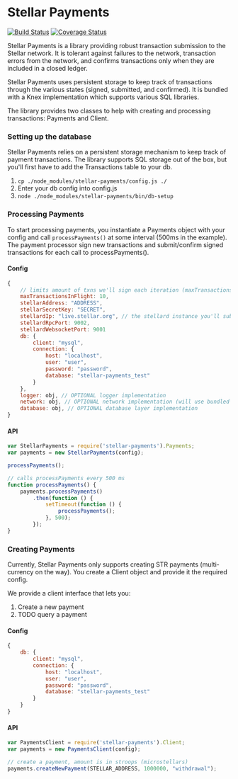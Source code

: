 Stellar Payments
=====================

[![Build Status](https://travis-ci.org/stellar/stellar-payments.svg?branch=master)](https://travis-ci.org/stellar/stellar-wallet-js-sdk) [![Coverage Status](https://coveralls.io/repos/stellar/stellar-payments/badge.png?branch=master)](https://coveralls.io/r/stellar/stellar-payments?branch=master)


Stellar Payments is a library providing robust transaction submission to the Stellar network.
It is tolerant against failures to the network, transaction errors from the network, and
confirms transactions only when they are included in a closed ledger.

Stellar Payments uses persistent storage to keep track of transactions through the various states
(signed, submitted, and confirmed). It is bundled with a Knex implementation which supports various
SQL libraries.

The library provides two classes to help with creating and processing transactions: Payments and Client.

### Setting up the database
Stellar Payments relies on a persistent storage mechanism to keep track of payment transactions. The library supports
SQL storage out of the box, but you'll first have to add the Transactions table to your db.

1. `cp ./node_modules/stellar-payments/config.js ./`
2. Enter your db config into config.js
3. `node ./node_modules/stellar-payments/bin/db-setup`

### Processing Payments
To start processing payments, you instantiate a Payments object with your config and call `processPayments()` at
some interval (500ms in the example). The payment processor sign new transactions and submit/confirm signed transactions
for each call to processPayments().

#### Config
```js
{
    // limits amount of txns we'll sign each iteration (maxTransactionsInFlight only sign (max - (signed submitted unconfirmed txns)))
    maxTransactionsInFlight: 10,
    stellarAddress: "ADDRESS",
    stellarSecretKey: "SECRET",
    stellardIp: "live.stellar.org", // the stellard instance you'll submit transactions to
    stellardRpcPort: 9002,
    stellardWebsocketPort: 9001
    db: {
        client: "mysql",
        connection: {
            host: "localhost",
            user: "user",
            password: "password",
            database: "stellar-payments_test"
        }
    },
    logger: obj, // OPTIONAL logger implementation
    network: obj, // OPTIONAL network implementation (will use bundled network by default)
    database: obj, // OPTIONAL database layer implementation
}
```
#### API
```js
var StellarPayments = require('stellar-payments').Payments;
var payments = new StellarPayments(config);

processPayments();

// calls processPayments every 500 ms
function processPayments() {
    payments.processPayments()
        .then(function () {
            setTimeout(function () {
                processPayments();
            }, 500);
        });
}

```

### Creating Payments
Currently, Stellar Payments only supports creating STR payments (multi-currency on the way). You create a Client
object and provide it the required config.

We provide a client interface that lets you:
1. Create a new payment
2. TODO query a payment

#### Config
```js
{
    db: {
        client: "mysql",
        connection: {
            host: "localhost",
            user: "user",
            password: "password",
            database: "stellar-payments_test"
        }
    }
}
```
#### API
```js
var PaymentsClient = require('stellar-payments').Client;
var payments = new PaymentsClient(config);

// create a payment, amount is in stroops (microstellars)
payments.createNewPayment(STELLAR_ADDRESS, 1000000, "withdrawal");
```
